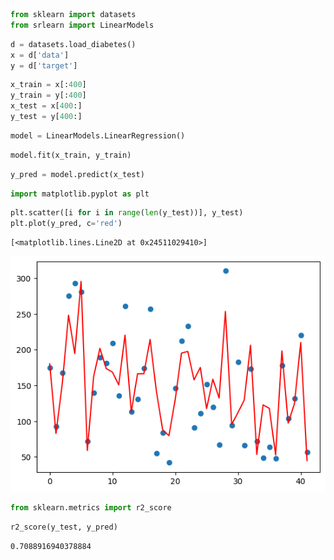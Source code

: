 ```python
from sklearn import datasets
from srlearn import LinearModels
```


```python
d = datasets.load_diabetes()
x = d['data']
y = d['target']
```


```python
x_train = x[:400]
y_train = y[:400]
x_test = x[400:]
y_test = y[400:]
```


```python
model = LinearModels.LinearRegression()
```


```python
model.fit(x_train, y_train)
```


```python
y_pred = model.predict(x_test)
```


```python
import matplotlib.pyplot as plt
```


```python
plt.scatter([i for i in range(len(y_test))], y_test)
plt.plot(y_pred, c='red')
```




    [<matplotlib.lines.Line2D at 0x24511029410>]




    
![png](output_7_1.png)
    



```python
from sklearn.metrics import r2_score
```


```python
r2_score(y_test, y_pred)
```




    0.7088916940378884




```python

```
